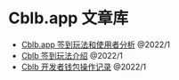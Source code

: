 # Cblb.app 文章库

- [Cblb.app 签到玩法和使用者分析](https://github.com/cblb-app/cblb-articles/blob/master/analysis/cblb-checkin-users-analysis-zh.md) @2022/1
- [Cblb 签到玩法介绍](https://github.com/cblb-app/cblb-articles/blob/master/introductions/mannual-cblbcheckin-zh.md) @2022/1
- [Cblb 开发者钱包操作记录](https://github.com/cblb-app/cblb-articles/blob/master/operations/cblb-dev-operation-record-zh.md) @2022/1
